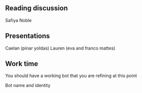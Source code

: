 ## Reading discussion

Safiya Noble


## Presentations

Caelan (pinar yoldas)
Lauren (eva and franco mattes)


## Work time

You should have a working bot that you are refining at this point

Bot name and identity



<!--

This class could be the time that the bots are installed on a machine in the lab to run for 24 hours in advance of the crit
-->
